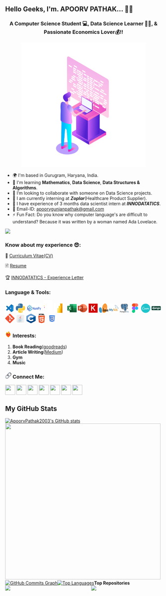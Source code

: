 ## Hello Geeks, I'm. APOORV PATHAK... 👋👋

<h3 align = 'center'>A Computer Science Student 💻, Data Science Learner 🧑‍🎓, & Passionate Economics Lover💰!!</h3>

<p align = 'center'>
  <img src = './Logo/Computer Developer.gif' alt = 'Apoorv Pathak' width = '400' height = '400'>
</p>

<!--
**ApoorvPathak2003/ApoorvPathak2003** is a ✨ _special_ ✨ repository because its `README.md` (this file) appears on your GitHub profile.
Here are some ideas to get you started:
-->

- 🌍 I'm based in Gurugram, Haryana, India.
- 🧠 I'm learning **Mathematics**, **Data Science**, **Data Structures & Algorithms**.
- 👯 I’m looking to collaborate with someone on Data Science projects.
- 🌱 I am currently interning at ***Zoplar***(Healthcare Product Supplier). 
- 🤔 I have experience of 3 months data scientist intern at ***INNODATATICS***.
- 📧 Email-ID: apoorvgunjanpathak@gmail.com
- ⚡ Fun Fact: Do you know why computer language's are difficult to understand? Because it was written by a woman named Ada Lovelace.

![](https://komarev.com/ghpvc/?username=ApoorvPathak2003)

### Know about my experience 😎:
📝 [Curriculum Vitae(CV)](https://github.com/ApoorvPathak2003/ApoorvPathak2003/blob/main/Apoorv%20Pathak%20-%20Curriculum%20Vitae.pdf)

🖹 [Resume](https://github.com/ApoorvPathak2003/ApoorvPathak2003/blob/main/Apoorv%20Pathak%20Internship%20Resume.pdf)

🏆 [INNODATATICS - Experience Letter](https://github.com/ApoorvPathak2003/ApoorvPathak2003/blob/main/INNODATATICS%20-%20Internship%20Vitae.pdf)

### Language & Tools:
<img src = './Logo/VS Code.png' alt = 'VS Code' width = '30' height = '30'>   <img src = './Logo/Python.png' alt = 'Python' width = '30' height = '30'>   <img src = './Logo/NumPy.png' alt = 'NumPy' width = '50' height = '30'>   <img src = './Logo/Pandas.svg' alt = 'Pandas' width = '30' height = '40'>   <img src = './Logo/MS Power BI.png' alt = 'MS Power BI' width = '40' height = '30'>   <img src = './Logo/MS Excel.png' alt = 'MS Excel' width = '30' height = '30'>   <img src = './Logo/MS Powerpoint.png' alt = 'MS Powerpoint' width = '30' height = '30'>   <img src = './Logo/Keras.svg' alt = 'Keras' width = '30' height = '30'>   <img src = './Logo/sklearn.svg' alt = 'Sklearn' width = '30' height = '30'>   <img src = './Logo/MySQL.png' alt = 'MySQL' width = '30' height = '30'>   <img src = './Logo/PostgreSQL.png' alt = 'PostgreSQL' width = '30' height = '30'>   <img src = './Logo/Figma.png' alt = 'Figma' width = '30' height = '30'>   <img src = './Logo/Canva.png' alt = 'Canva' width = '30' height = '30'>   <img src = './Logo/Django.png' alt = 'Django' width = '30' height = '30'>  <img src = './Logo/Git.png' alt = 'Git' width = '30' height = '30'>   <img src = './Logo/Java.png' alt = 'Java' width = '30' height = '30'>   <img src = './Logo/C.png' alt = 'C' width = '30' height = '30'>   <img src = './Logo/HTML.png' alt = 'HTML' width = '30' height = '30'>   <img src = './Logo/CSS.png' alt = 'CSS' width = '30' height = '30'>

### <img src = './Logo/Passion.gif' alt = 'Passion' width = '20' height = '20'> Interests:
1. **Book Reading**(<a href = 'https://www.goodreads.com/user/show/164208181-apoorv-gunjan-pathak'>goodreads</a>)
2. **Article Writing**(<a href = 'https://medium.com/@apoorvnpathak'>Medium</a>)
3. **Gym**
4. **Music**

### <img src = './Logo/Link.png' alt = 'Connect' width = '20' height = '20'> Connect Me:
<p align="left">  
                      <a href="https://www.facebook.com/apoorv.pathak.1675/" target="_blank" rel="noreferrer"><img src="https://raw.githubusercontent.com/danielcranney/readme-generator/main/public/icons/socials/facebook.svg" width="32" height="32" /></a>          
                      <a href="https://www.github.com/ApoorvPathak2003" target="_blank" rel="noreferrer"><img src="https://raw.githubusercontent.com/danielcranney/readme-generator/main/public/icons/socials/github-dark.svg" width="32" height="32" /></a>
                      <a href="http://www.instagram.com/apoorv__pathak/" target="_blank" rel="noreferrer"><img src="https://raw.githubusercontent.com/danielcranney/readme-generator/main/public/icons/socials/instagram.svg" width="32" height="32" /></a>
                      <a href="https://www.linkedin.com/in/apoorv-pathak-a3b1931ba/" target="_blank" rel="noreferrer"><img src="https://raw.githubusercontent.com/danielcranney/readme-generator/main/public/icons/socials/linkedin.svg" width="32" height="32" /></a>
                      <a href="http://www.medium.com/httpscom/@apoorvnpathak" target="_blank" rel="noreferrer"><img src="https://raw.githubusercontent.com/danielcranney/readme-generator/main/public/icons/socials/medium-dark.svg" width="32" height="32" /></a>
                      <a href="https://www.stackoverflow.com/users/15503382/apoorv-pathak" target="_blank" rel="noreferrer"><img src="https://raw.githubusercontent.com/danielcranney/readme-generator/main/public/icons/socials/stackoverflow.svg" width="32" height="32" /></a>
                      <a href="https://www.twitter.com/ApoorvPathak20" target="_blank" rel="noreferrer"><img src="https://raw.githubusercontent.com/danielcranney/readme-generator/main/public/icons/socials/twitter.svg" width="32" height="32" /></a></p>

<h2>My GitHub Stats</h2><a
                      href="http://www.github.com/ApoorvPathak2003"><img 
                  src="https://github-readme-stats.vercel.app/api?username=ApoorvPathak2003&show_icons=true&hide=prs,&count_private=true&title_color=22c55e&text_color=ffffff&icon_color=0891b2&bg_color=000000&hide_border=true&show_icons=true" alt="ApoorvPathak2003's GitHub stats" width="500" height="500" /></a><a
                      href="http://www.github.com/ApoorvPathak2003"><img
                  src="https://github-readme-streak-stats.herokuapp.com/?user=ApoorvPathak2003&stroke=ffffff&background=000000&ring=22c55e&fire=22c55e&currStreakNum=ffffff&currStreakLabel=22c55e&sideNums=ffffff&sideLabels=ffffff&dates=ffffff&hide_border=true" width="500" height="500" /></a><a
                      href="http://www.github.com/ApoorvPathak2003"><img src="https://github-readme-activity-graph.cyclic.app/graph?username=ApoorvPathak2003&bg_color=000000&color=ffffff&line=0891b2&point=ffffff&area_color=000000&area=true&hide_border=true&custom_title=GitHub%20Commits%20Graph" alt="GitHub Commits Graph" /></a><a href="https://github.com/ApoorvPathak2003" align="left"><img src="https://github-readme-stats.vercel.app/api/top-langs/?username=ApoorvPathak2003&langs_count=10&title_color=22c55e&text_color=ffffff&icon_color=0891b2&bg_color=000000&hide_border=true&locale=en&custom_title=Top%20%Languages" alt="Top Languages" /></a><b>Top Repositories</b><div width="100%" align="center"><a href="https://github.com/ApoorvPathak2003/https://github.com/ApoorvPathak2003/Market-Basket-Data-Analytics" align="left"><img align="left" width="45%" src="https://github-readme-stats.vercel.app/api/pin/?username=ApoorvPathak2003&repo=https://github.com/ApoorvPathak2003/Market-Basket-Data-Analytics&title_color=22c55e&text_color=ffffff&icon_color=0891b2&bg_color=000000&hide_border=true&locale=en" /></a><a href="https://github.com/ApoorvPathak2003/https://github.com/ApoorvPathak2003/Anti-Money-Laundering-System/" align="right"><img align="right" width="45%" src="https://github-readme-stats.vercel.app/api/pin/?username=ApoorvPathak2003&repo=https://github.com/ApoorvPathak2003/Anti-Money-Laundering-System/&title_color=22c55e&text_color=ffffff&icon_color=0891b2&bg_color=000000&hide_border=true&locale=en" /></a></div><br /><br /><br /><br /><br /><br /><br />
